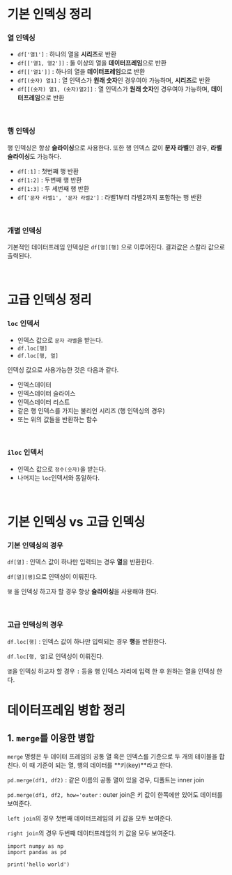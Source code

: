 
# **기본 인덱싱 정리**

### **열 인덱싱**

- `df['열1']` : 하나의 열을 **시리즈**로 반환 
- `df[['열1, 열2']]` : 둘 이상의 열을 **데이터프레임**으로 반환
- `df[['열1']]` : 하나의 열을 **데이터프레임**으로 반환 
- `df[(숫자) 열1]` : 열 인덱스가 **원래 숫자**인 경우여야 가능하며, **시리즈**로 반환
- `df[[(숫자) 열1, (숫자)열2]]` : 열 인덱스가 **원래 숫자**인 경우여야 가능하며, **데이터프레임**으로 반환 

<br>

### **행 인덱싱**

행 인덱싱은 항상 **슬라이싱**으로 사용한다. 또한 행 인덱스 값이 **문자 라벨**인 경우, **라벨 슬라이싱**도 가능하다.

- `df[:1]` : 첫번쨰 행 반환 
- `df[1:2]` : 두번째 행 반환
- `df[1:3]` : 두 세번째 행 반환
- `df['문자 라벨1', '문자 라벨2']` : 라벨1부터 라벨2까지 포함하는 행 반환 

<br>

### **개별 인덱싱**

기본적인 데이터프레임 인덱싱은 
`df[열][행]` 으로 이루어진다. 결과값은 스칼라 값으로 출력된다.

<br>

# **고급 인덱싱 정리**

### **`loc` 인덱서** 

- 인덱스 값으로 `문자 라벨`을 받는다.
- `df.loc[행]`
- `df.loc[행, 열]`

인덱싱 값으로 사용가능한 것은 다음과 같다.

- 인덱스데이터
- 인덱스데이터 슬라이스
- 인덱스데이터 리스트
- 같은 행 인덱스를 가지는 불리언 시리즈 (행 인덱싱의 경우)
- 또는 위의 값들을 반환하는 함수

<br>

### **`iloc` 인덱서**

- 인덱스 값으로 `정수(숫자)`을 받는다.
- 나머지는 `loc`인덱서와 동일하다.

<br>

# **기본 인덱싱 vs 고급 인덱싱**

### **기본 인덱싱의 경우**

`df[열]` : 인덱스 값이 하나만 입력되는 경우 **열**을 반환한다.  

`df[열][행]`으로 인덱싱이 이뤄진다.  

 `행` 을 인덱싱 하고자 할 경우 항상 **슬라이싱**을 사용해야 한다. 

<br>

### **고급 인덱싱의 경우**

`df.loc[행]` : 인덱스 값이 하나만 입력되는 경우 **행**을 반환한다.   

`df.loc[행, 열]`로 인덱싱이 이뤄진다.

`열`을 인덱싱 하고자 할 경우 `:` 등을 행 인덱스 자리에 입력 한 후 원하는 열을 인덱싱 한다.


# **데이터프레임 병합 정리**
## **1. `merge`를 이용한 병합**

`merge` 명령은 두 데이터 프레임의 공통 열 혹은 인덱스를 기준으로 두 개의 테이블을 합친다. 이 때 기준이 되는 열, 행의 데이터를 **키(key)**라고 한다.

`pd.merge(df1, df2)` : 같은 이름의 공통 열이 있을 경우, 디폴트는 inner join 

`pd.merge(df1, df2, how='outer` : outer join은 키 값이 한쪽에만 있어도 데이터를 보여준다.

`left join`의 경우 첫번째 데이터프레임의 키 값을 모두 보여준다.

`right join`의 경우 두번째 데이터프레임의 키 값을 모두 보여준다.

```{python}
import numpy as np
import pandas as pd

print('hello world')
```
